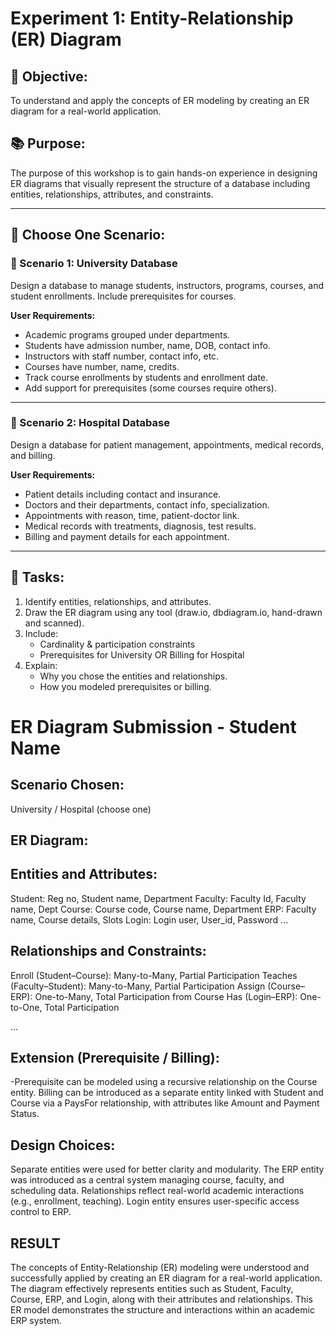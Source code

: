 # Experiment 1: Entity-Relationship (ER) Diagram

## 🎯 Objective:
To understand and apply the concepts of ER modeling by creating an ER diagram for a real-world application.

## 📚 Purpose:
The purpose of this workshop is to gain hands-on experience in designing ER diagrams that visually represent the structure of a database including entities, relationships, attributes, and constraints.

---

## 🧪 Choose One Scenario:

### 🔹 Scenario 1: University Database
Design a database to manage students, instructors, programs, courses, and student enrollments. Include prerequisites for courses.

**User Requirements:**
- Academic programs grouped under departments.
- Students have admission number, name, DOB, contact info.
- Instructors with staff number, contact info, etc.
- Courses have number, name, credits.
- Track course enrollments by students and enrollment date.
- Add support for prerequisites (some courses require others).

---

### 🔹 Scenario 2: Hospital Database
Design a database for patient management, appointments, medical records, and billing.

**User Requirements:**
- Patient details including contact and insurance.
- Doctors and their departments, contact info, specialization.
- Appointments with reason, time, patient-doctor link.
- Medical records with treatments, diagnosis, test results.
- Billing and payment details for each appointment.

---

## 📝 Tasks:
1. Identify entities, relationships, and attributes.
2. Draw the ER diagram using any tool (draw.io, dbdiagram.io, hand-drawn and scanned).
3. Include:
   - Cardinality & participation constraints
   - Prerequisites for University OR Billing for Hospital
4. Explain:
   - Why you chose the entities and relationships.
   - How you modeled prerequisites or billing.

# ER Diagram Submission - Student Name

## Scenario Chosen:
University / Hospital (choose one)

## ER Diagram:


## Entities and Attributes:
Student: Reg no, Student name, Department
Faculty: Faculty Id, Faculty name, Dept
Course: Course code, Course name, Department
ERP: Faculty name, Course details, Slots
Login: Login user, User_id, Password
...

## Relationships and Constraints:
Enroll (Student–Course): Many-to-Many, Partial Participation
Teaches (Faculty–Student): Many-to-Many, Partial Participation
Assign (Course–ERP): One-to-Many, Total Participation from Course
Has (Login–ERP): One-to-One, Total Participation


...

## Extension (Prerequisite / Billing):
-Prerequisite can be modeled using a recursive relationship on the Course entity.
Billing can be introduced as a separate entity linked with Student and Course via a PaysFor relationship, with attributes like Amount and Payment Status.

## Design Choices:
Separate entities were used for better clarity and modularity.
The ERP entity was introduced as a central system managing course, faculty, and scheduling data.
Relationships reflect real-world academic interactions (e.g., enrollment, teaching).
Login entity ensures user-specific access control to ERP.
## RESULT
The concepts of Entity-Relationship (ER) modeling were understood and successfully applied by creating an ER diagram for a real-world application. The diagram effectively represents entities such as Student, Faculty, Course, ERP, and Login, along with their attributes and relationships. This ER model demonstrates the structure and interactions within an academic ERP system.
